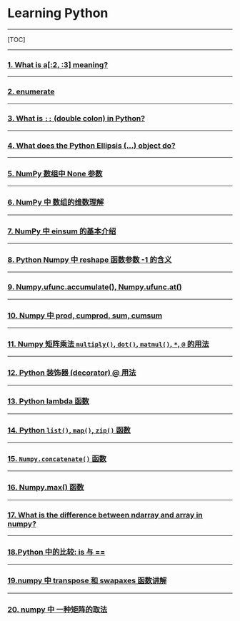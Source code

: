 # Learning Python

---

[TOC]

---

### [1. What is a[:2, :3] meaning?](subLearningPy/1.md)

---

### [2. enumerate](subLearningPy/2.md)

---

### [3. What is `::` (double colon) in Python?](subLearningPy/3.md)

---

### [4. What does the Python Ellipsis (...) object do?](subLearningPy/4.md)

---

### [5. NumPy 数组中 None 参数](subLearningPy/5.md)

---

### [6. NumPy 中 数组的维数理解](subLearningPy/6.md)

---

### [7. NumPy 中 einsum 的基本介绍](subLearningPy/7.md)

---

### [8. Python Numpy 中 reshape 函数参数 -1 的含义](subLearningPy/8.md)

---

### [9. Numpy.ufunc.accumulate(), Numpy.ufunc.at()](subLearningPy/9.md)

---

### [10. Numpy 中 prod, cumprod, sum, cumsum](subLearningPy/10.md)

---

### [11. Numpy 矩阵乘法 `multiply()`, `dot()`, `matmul()`, `*`, `@` 的用法](subLearningPy/11.md)

---

### [12. Python 装饰器 (decorator) @ 用法](subLearningPy/12.md)

---

### [13. Python lambda 函数](subLearningPy/13.md)

---

### [14. Python `list()`, `map()`, `zip()` 函数](subLearningPy/14.md)

---

### [15. `Numpy.concatenate()` 函数](subLearningPy/15.md)

---

### [16. Numpy.max() 函数](subLearningPy/16.md)

---

### [17. What is the difference between ndarray and array in numpy?](subLearningPy/17.md)

---

### [18.Python 中的比较: is 与 ==](subLearningPy/18.md)

---

### [19.numpy 中 transpose 和 swapaxes 函数讲解](subLearningPy/19.md)

---

### [20. numpy 中 一种矩阵的取法](subLearningPy/20.md)